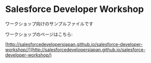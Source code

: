 # Salesforce Developer Workshop

ワークショップ向けのサンプルファイルです

ワークショップのページはこちら:

[http://salesforcedevelopersjapan.github.io/salesforce-developer-workshop//](http://salesforcedevelopersjapan.github.io/salesforce-developer-workshop/)
